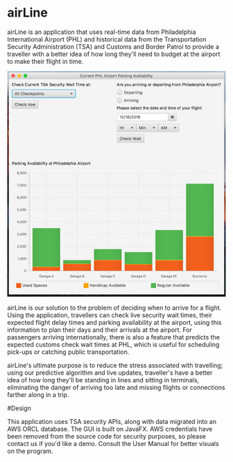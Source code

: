 # airLine

airLine is an application that uses real-time data from Philadelphia International Airport (PHL) and historical data from the Transportation
Security Administration (TSA) and Customs and Border Patrol to provide a traveller with a better idea of how long they'll need to budget
at the airport to make their flight in time.

![Alt text](https://github.com/cit-upenn/cit-591-projects-fall-2016-airport/blob/f6657f3ff76abe5845fc7fafd6a53bc66418b497/app_screenshot.png)

airLine is our solution to the problem of deciding when to arrive for a flight. Using the application, travellers can check live security
wait times, their expected flight delay times and parking availability at the airport, using this information to plan their days and their
arrivals at the airport. For passengers arriving internationally, there is also a feature that predicts the expected customs check wait
times at PHL, which is useful for scheduling pick-ups or catching public transportation. 

airLine's ultimate purpose is to reduce the stress associated with travelling; using our predictive algorithm and live updates, traveller's
have a better idea of how long they'll be standing in lines and sitting in terminals, eliminating the danger of arriving too late and missing
flights or connections farther along in a trip.

#Design

This application uses TSA security APIs, along with data migrated into an AWS ORCL database. The GUI is built on JavaFX. AWS credentials
have been removed from the source code for security purposes, so please contact us if you'd like a demo. Consult the User Manual for better
visuals on the program.
